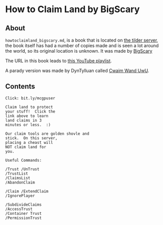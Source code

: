 # How to Claim Land by BigScary

## About
`howtoclaimland_bigscary.md`, is a book that is located on [the tilder server](https://mc.tildeverse.org), the book itself has had a number of copies made and is seen a lot around the world, so its original location is unknown. It was made by [BigScary](https://namemc.com/profile/BigScary.2)

The URL in this book leads to [this YouTube playlist](https://www.youtube.com/watch?v=VDsjXB-BaE0&list=PL6diNfcl9_VzUvUvQWrDsQfYoSs3Oizly&index=2).

A parady version was made by DynTylluan called [Cwaim Wand UwU](cwaimwanduwu_dyntylluan.md).

## Contents
```
Click: bit.ly/mcgpuser

Claim land to protect
your stuff!  Click the
link above to learn
land claims in 3
minutes or less.  :)

Our claim tools are golden shovle and
stick.  On this server,
placing a cheast will
NOT claim land for
you.

Useful Commands:

/Trust /UnTrust
/TrustList
/ClaimsList
/AbandonClaim

/Claim /ExtendClaim
/IgnorePlayer

/SubdivideClaims
/AccessTrust
/Container Trust
/PermissionTrust
```